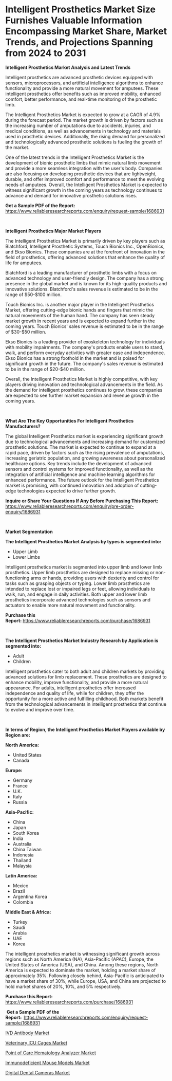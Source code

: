 <p><h1>Intelligent Prosthetics Market Size Furnishes Valuable Information Encompassing Market Share, Market Trends, and Projections Spanning from 2024 to 2031</h1></p><p><strong>Intelligent Prosthetics Market Analysis and Latest Trends</strong></p>
<p><p>Intelligent prosthetics are advanced prosthetic devices equipped with sensors, microprocessors, and artificial intelligence algorithms to enhance functionality and provide a more natural movement for amputees. These intelligent prosthetics offer benefits such as improved mobility, enhanced comfort, better performance, and real-time monitoring of the prosthetic limb.</p><p>The Intelligent Prosthetics Market is expected to grow at a CAGR of 4.9% during the forecast period. The market growth is driven by factors such as the increasing number of amputations due to accidents, injuries, and medical conditions, as well as advancements in technology and materials used in prosthetic devices. Additionally, the rising demand for personalized and technologically advanced prosthetic solutions is fueling the growth of the market.</p><p>One of the latest trends in the Intelligent Prosthetics Market is the development of bionic prosthetic limbs that mimic natural limb movement and provide a more seamless integration with the user's body. Companies are also focusing on developing prosthetic devices that are lightweight, durable, and offer improved comfort and performance to meet the evolving needs of amputees. Overall, the Intelligent Prosthetics Market is expected to witness significant growth in the coming years as technology continues to advance and demand for innovative prosthetic solutions rises.</p></p>
<p><strong>Get a Sample PDF of the Report:&nbsp;</strong> <a href="https://www.reliableresearchreports.com/enquiry/request-sample/1686931">https://www.reliableresearchreports.com/enquiry/request-sample/1686931</a></p>
<p>&nbsp;</p>
<p><strong>Intelligent Prosthetics Major Market Players</strong></p>
<p><p>The Intelligent Prosthetics Market is primarily driven by key players such as Blatchford, Intelligent Prosthetic Systems, Touch Bionics Inc., OpenBionics, and Ekso Bionics. These companies are at the forefront of innovation in the field of prosthetics, offering advanced solutions that enhance the quality of life for amputees.</p><p>Blatchford is a leading manufacturer of prosthetic limbs with a focus on advanced technology and user-friendly design. The company has a strong presence in the global market and is known for its high-quality products and innovative solutions. Blatchford's sales revenue is estimated to be in the range of $50-$100 million.</p><p>Touch Bionics Inc. is another major player in the Intelligent Prosthetics Market, offering cutting-edge bionic hands and fingers that mimic the natural movements of the human hand. The company has seen steady market growth in recent years and is expected to expand further in the coming years. Touch Bionics' sales revenue is estimated to be in the range of $30-$50 million.</p><p>Ekso Bionics is a leading provider of exoskeleton technology for individuals with mobility impairments. The company's products enable users to stand, walk, and perform everyday activities with greater ease and independence. Ekso Bionics has a strong foothold in the market and is poised for significant growth in the future. The company's sales revenue is estimated to be in the range of $20-$40 million.</p><p>Overall, the Intelligent Prosthetics Market is highly competitive, with key players driving innovation and technological advancements in the field. As the demand for intelligent prosthetics continues to grow, these companies are expected to see further market expansion and revenue growth in the coming years.</p></p>
<p>&nbsp;</p>
<p><strong>What Are The Key Opportunities For Intelligent Prosthetics Manufacturers?</strong></p>
<p><p>The global Intelligent Prosthetics market is experiencing significant growth due to technological advancements and increasing demand for customized prosthetic solutions. The market is expected to continue to expand at a rapid pace, driven by factors such as the rising prevalence of amputations, increasing geriatric population, and growing awareness about personalized healthcare options. Key trends include the development of advanced sensors and control systems for improved functionality, as well as the integration of artificial intelligence and machine learning algorithms for enhanced performance. The future outlook for the Intelligent Prosthetics market is promising, with continued innovation and adoption of cutting-edge technologies expected to drive further growth.</p></p>
<p><strong>Inquire or Share Your Questions If Any Before Purchasing This Report:</strong> <a href="https://www.reliableresearchreports.com/enquiry/pre-order-enquiry/1686931">https://www.reliableresearchreports.com/enquiry/pre-order-enquiry/1686931</a></p>
<p>&nbsp;</p>
<p><strong>Market Segmentation</strong></p>
<p><strong>The Intelligent Prosthetics Market Analysis by types is segmented into:</strong></p>
<p><ul><li>Upper Limb</li><li>Lower Limbs</li></ul></p>
<p><p>Intelligent prosthetics market is segmented into upper limb and lower limb prosthetics. Upper limb prosthetics are designed to replace missing or non-functioning arms or hands, providing users with dexterity and control for tasks such as grasping objects or typing. Lower limb prosthetics are intended to replace lost or impaired legs or feet, allowing individuals to walk, run, and engage in daily activities. Both upper and lower limb prosthetics incorporate advanced technologies such as sensors and actuators to enable more natural movement and functionality.</p></p>
<p><strong>Purchase this Report:&nbsp;</strong><a href="https://www.reliableresearchreports.com/purchase/1686931">https://www.reliableresearchreports.com/purchase/1686931</a></p>
<p>&nbsp;</p>
<p><strong>The Intelligent Prosthetics Market Industry Research by Application is segmented into:</strong></p>
<p><ul><li>Adult</li><li>Children</li></ul></p>
<p><p>Intelligent prosthetics cater to both adult and children markets by providing advanced solutions for limb replacement. These prosthetics are designed to enhance mobility, improve functionality, and provide a more natural appearance. For adults, intelligent prosthetics offer increased independence and quality of life, while for children, they offer the opportunity for a more active and fulfilling childhood. Both markets benefit from the technological advancements in intelligent prosthetics that continue to evolve and improve over time.</p></p>
<p>&nbsp;</p>
<p><strong>In terms of Region, the Intelligent Prosthetics Market Players available by Region are:</strong></p>
<p>
    <p> <strong> North America: </strong>
        <ul>
            <li>United States</li>
            <li>Canada</li>
        </ul>
        </p> 
    <p> <strong> Europe: </strong>
        <ul>
            <li>Germany</li>
            <li>France</li>
            <li>U.K.</li>
            <li>Italy</li>
            <li>Russia</li>
        </ul>
        </p> 
    <p> <strong> Asia-Pacific: </strong>
        <ul>
            <li>China</li>
            <li>Japan</li>
            <li>South Korea</li>
            <li>India</li>
            <li>Australia</li>
            <li>China Taiwan</li>
            <li>Indonesia</li>
            <li>Thailand</li>
            <li>Malaysia</li>
        </ul>
        </p> 
    <p> <strong> Latin America: </strong>
        <ul>
            <li>Mexico</li>
            <li>Brazil</li>
            <li>Argentina Korea</li>
            <li>Colombia</li>
        </ul>
        </p> 
    <p> <strong> Middle East & Africa: </strong>
        <ul>
            <li>Turkey</li>
            <li>Saudi</li>
            <li>Arabia</li>
            <li>UAE</li>
            <li>Korea</li>
        </ul>
    </p>
    </p>
<p><p>The intelligent prosthetics market is witnessing significant growth across regions such as North America (NA), Asia-Pacific (APAC), Europe, the United States of America (USA), and China. Among these regions, North America is expected to dominate the market, holding a market share of approximately 35%. Following closely behind, Asia-Pacific is anticipated to have a market share of 30%, while Europe, USA, and China are projected to hold market shares of 20%, 10%, and 5% respectively.</p></p>
<p><strong>Purchase this Report: </strong><a href="https://www.reliableresearchreports.com/purchase/1686931">https://www.reliableresearchreports.com/purchase/1686931</a></p>
<p>&nbsp;<strong>Get a Sample PDF of the Report:&nbsp;&nbsp;</strong><a href="https://www.reliableresearchreports.com/enquiry/request-sample/1686931">https://www.reliableresearchreports.com/enquiry/request-sample/1686931</a></p>
<p><strong></strong></p>
<p><p><a href="https://medium.com/@chiragreportprime3/ivd-antibody-market-research-report-its-history-and-forecast-2024-to-2031-c08369d1adf2">IVD Antibody Market</a></p><p><a href="https://medium.com/@aliyastokes45656/veterinary-icu-cages-market-insight-market-trends-growth-forecasted-from-2024-to-2031-9d6469c3a5ff">Veterinary ICU Cages Market</a></p><p><a href="https://medium.com/@chiragreportprime3/point-of-care-hematology-analyzer-market-insight-market-trends-growth-forecasted-from-2024-to-60c250f52044">Point of Care Hematology Analyzer Market</a></p><p><a href="https://medium.com/@chiragreportprime3/immunodeficient-mouse-models-market-insights-into-market-cagr-market-trends-and-growth-fab6ad54406a">Immunodeficient Mouse Models Market</a></p><p><a href="https://medium.com/@aliyastokes45656/digital-dental-cameras-market-size-reveals-the-best-marketing-channels-in-global-industry-f3de209eca03">Digital Dental Cameras Market</a></p></p>